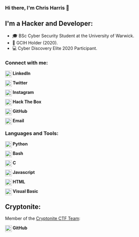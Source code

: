 
### Hi there, I'm Chris Harris 👋

## I'm a Hacker and Developer:
- 🎓 BSc Cyber Security Student at the University of Warwick.
- 📜 GCIH Holder (2020).
- 💻 Cyber Discovery Elite 2020 Participant.


### Connect with me:

**LinkedIn**
[<img align="left" alt="christopher harris | LinkedIn" width="22px" src="https://cdn.jsdelivr.net/npm/simple-icons@3.11.0/icons/linkedin.svg" />][linkedin]
<br />

**Twitter**
[<img align="left" alt="christopher harris | LinkedIn" width="22px" src="https://cdn.jsdelivr.net/npm/simple-icons@3.11.0/icons/twitter.svg" />][twitter]
<br />

**Instagram**
[<img align="left" alt="cjharris2332 | Instagram" width="22px" src="https://cdn.jsdelivr.net/npm/simple-icons@3.11.0/icons/instagram.svg" />][instagram]
<br />

**Hack The Box**
[<img align="left" alt="cjharris18 | htb" width="22px" src="https://forum.hackthebox.eu/uploads/RJZMUY81IQLQ.png" />][htb]
<br />

**GitHub**
[<img align="left" alt="cjharris18 | GitHub" width="22px" src="https://cdn.jsdelivr.net/npm/simple-icons@3.11.0/icons/github.svg" />][github]
<br />

**Email**
[<img align="left" alt="cjharris | Email" width="22px" src="https://cdn.jsdelivr.net/npm/simple-icons@3.11.0/icons/gmail.svg" />][email]
<br />

### Languages and Tools:

**Python**
<img align="left" alt="python" width="22px" src="https://cdn.jsdelivr.net/npm/simple-icons@3.11.0/icons/python.svg" />
<br />

**Bash**
<img align="left" alt="bash" width="22px" src="https://cdn.jsdelivr.net/npm/simple-icons@3.11.0/icons/gnubash.svg" />
<br />

**C**
<img align="left" alt="c" width="22px" src="https://cdn.jsdelivr.net/npm/simple-icons@3.11.0/icons/c.svg" />
<br />

**Javascript**
<img align="left" alt="js" width="22px" src="https://cdn.jsdelivr.net/npm/simple-icons@3.11.0/icons/javascript.svg" />
<br />

**HTML**
<img align="left" alt="html" width="22px" src="https://cdn.jsdelivr.net/npm/simple-icons@3.11.0/icons/html5.svg" />
<br />

**Visual Basic**
<img align="left" alt="python" width="22px" src="https://cdn.jsdelivr.net/npm/simple-icons@3.11.0/icons/visualstudio.svg" />
<br />

## Cryptonite:
Member of the [Cryptonite CTF Team](https://ctftime.org/team/121904 "CTFTime"):

**GitHub**
[<img align="left" alt="cryptonite | GitHub" width="22px" src="https://cdn.jsdelivr.net/npm/simple-icons@3.11.0/icons/github.svg" />][cryptonite_git]


[twitter]: https://www.twitter.com/cjharris2332 "Twitter"
[linkedIn]: https://www.linkedin.com/in/christopher-harris-8921701b5/ "LinkedIn"
[instagram]: https://www.instagram.com/cjharris.ch "Instagram"
[github]: https://www.github.com/cjharris18 "GitHub"
[htb]: https://www.hackthebox.eu/home/users/profile/329086 "HTB"
[email]: mailto:christopherharris2332@gmail.com "Email"
[cryptonite_git]: https://github.com/crypt0n1te
